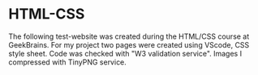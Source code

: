 # HTML-CSS

The following test-website was created during the HTML/CSS course at GeekBrains.
For my project two pages were created using VScode, CSS style sheet.
Code was checked with "W3 validation service".
Images I compressed with TinyPNG service.
